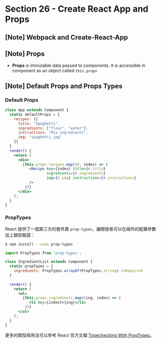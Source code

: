 # Section 26 - Create React App and Props

## [Note] Webpack and Create-React-App

## [Note] Props

- **Props** is immutable data passed to components. It is accessible in component as an object called `this.props`

## [Note] Default Props and Props Types

### Default Props

```jsx
class App extends Component {
  static defaultProps = {
    recipes: [{
      title: "Spaghetti",
      ingredients: ["flour", "water"],
      instructions: "Mix ingredients",
      img: "spaghetti.jpg"
    }]
  }
  render() {
    return (
      <div>
        {this.props.recipes.map((r, index) => (
           <Recipe key={index} title={r.title}
                   ingredients={r.ingredients}
                   img={r.img} instructions={r.instructions}
           />
         ))}
      </div>
    );
  }
}
```

### PropTypes

React 提供了一個第三方的套件庫 `prop-types`，讓開發者可以在組件的配置參數加上類型驗證：

```bash
$ npm install --save prop-types
```

```jsx
import PropTypes from 'prop-types';

class IngredientList extends Component {
  static propTypes = {
    ingredients: PropTypes.arrayOf(PropTypes.string).isRequired
  }
  
  render() {
    return (
      <ul>
        {this.props.ingredients.map((ing, index) => (
           <li key={index}>{ing}</li>
         ))}
      </ul>
    );
  }
}
```

更多的類型與用法可以參考 React 官方文檔 [Typechecking With PropTypes](https://reactjs.org/docs/typechecking-with-proptypes.html)。